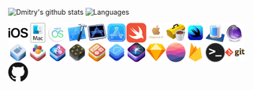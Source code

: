 <!-- ### Hi there 👋 -->

<!-- [Visitor Count](https://profile-counter.glitch.me/jVirus/count.svg) -->

<!--
**dfrishbuter/dfrishbuter** is a ✨ _special_ ✨ repository because its `README.md` (this file) appears on your GitHub profile.

Here are some ideas to get you started:

- 🔭 I’m currently working on ...
- 🌱 I’m currently learning ...
- 👯 I’m looking to collaborate on ...
- 🤔 I’m looking for help with ...
- 💬 Ask me about ...
- 📫 How to reach me: ...
- 😄 Pronouns: ...
- ⚡ Fun fact: ...
-->

![Dmitry's github stats](https://github-readme-stats.vercel.app/api?username=dfrishbuter&hide=stars&bg_color=30,e96443,904e95&title_color=d6d6ff&text_color=fff&show_icons=true&icon_color=d6d6ff&hide_border=true)
![Languages](https://github-readme-stats.vercel.app/api/top-langs/?username=dfrishbuter&count_private=true&layout=compact&bg_color=30,e96443,904e95&title_color=d6d6ff&text_color=d6d6ff&hide_border=true)

<img align="left" alt="iOS" height="40px" src="https://raw.githubusercontent.com/github/explore/80688e429a7d4ef2fca1e82350fe8e3517d3494d/topics/ios/ios.png" />
<img align="left" alt="macOS" height="40px" src="https://raw.githubusercontent.com/github/explore/80688e429a7d4ef2fca1e82350fe8e3517d3494d/topics/macos/macos.png" />
<img align="left" alt="watchOS" height="40px" src="https://github.com/dfrishbuter/dfrishbuter/blob/master/Assets/watchos1.jpeg?raw=true" />
<img align="left" alt="Xcode" height="40px" src="https://raw.githubusercontent.com/github/explore/80688e429a7d4ef2fca1e82350fe8e3517d3494d/topics/xcode/xcode.png" />
<img align="left" alt="Instruments" height="40px" src="https://github.com/dfrishbuter/dfrishbuter/blob/master/Assets/instruments.png?raw=true" />
<img align="left" alt="AppStore" height="40px" src="https://github.com/dfrishbuter/dfrishbuter/blob/master/Assets/appstore.png?raw=true" />
<img align="left" alt="Swift" height="40px" src="https://raw.githubusercontent.com/github/explore/80688e429a7d4ef2fca1e82350fe8e3517d3494d/topics/swift/swift.png" />
<img align="left" alt="Objective-C" height="40px" src="https://raw.githubusercontent.com/github/explore/80688e429a7d4ef2fca1e82350fe8e3517d3494d/topics/objective-c/objective-c.png" />
<img align="left" alt="CocoaTouch" height="40px" src="https://github.com/dfrishbuter/dfrishbuter/blob/master/Assets/cocoatouch.png?raw=true" />
<img align="left" alt="SwiftUI" height="40px" src="https://github.com/dfrishbuter/dfrishbuter/blob/master/Assets/swiftui.png?raw=true" />
<img align="left" alt="CoreData" height="40px" src="https://github.com/dfrishbuter/dfrishbuter/blob/master/Assets/coredata.png?raw=true" />
<img align="left" alt="CoreAnimation" height="40px" src="https://github.com/dfrishbuter/dfrishbuter/blob/master/Assets/coreanimation.png?raw=true" />
<img align="left" alt="AVFoundation" height="40px" src="https://github.com/dfrishbuter/dfrishbuter/blob/master/Assets/avfoundation.png?raw=true" />
<img align="left" alt="SceneKit" height="40px" src="https://github.com/dfrishbuter/dfrishbuter/blob/master/Assets/scenekit.png?raw=true" />
<img align="left" alt="ARKit" height="40px" src="https://github.com/dfrishbuter/dfrishbuter/blob/master/Assets/arkit.png?raw=true" />
<img align="left" alt="RealityKit" height="40px" src="https://github.com/dfrishbuter/dfrishbuter/blob/master/Assets/realitykit.png?raw=true" />
<img align="left" alt="WidgetKit" height="40px" src="https://github.com/dfrishbuter/dfrishbuter/blob/master/Assets/widgetkit.png?raw=true" />
<img align="left" alt="CloudKit" height="40px" src="https://github.com/dfrishbuter/dfrishbuter/blob/master/Assets/cloudkit.png?raw=true" />
<img align="left" alt="SiriKit" height="40px" src="https://github.com/dfrishbuter/dfrishbuter/blob/master/Assets/sirikit.png?raw=true" />
<img align="left" alt="Sketch" height="40px" src="https://raw.githubusercontent.com/github/explore/80688e429a7d4ef2fca1e82350fe8e3517d3494d/topics/sketch/sketch.png" />
<img align="left" alt="Realm" height="40px" src="https://github.com/dfrishbuter/dfrishbuter/blob/master/Assets/realm.png?raw=true" />
<img align="left" alt="Firebase" height="40px" src="https://raw.githubusercontent.com/github/explore/80688e429a7d4ef2fca1e82350fe8e3517d3494d/topics/firebase/firebase.png" />
<img align="left" alt="Terminal" height="40px" src="https://raw.githubusercontent.com/github/explore/80688e429a7d4ef2fca1e82350fe8e3517d3494d/topics/terminal/terminal.png" />
<img align="left" alt="Git" height="40px" src="https://raw.githubusercontent.com/github/explore/80688e429a7d4ef2fca1e82350fe8e3517d3494d/topics/git/git.png" />
<img align="left" alt="GitHub" height="40px" src="https://raw.githubusercontent.com/github/explore/78df643247d429f6cc873026c0622819ad797942/topics/github/github.png" />
